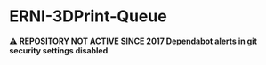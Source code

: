 # ERNI-3DPrint-Queue

:warning: **REPOSITORY NOT ACTIVE SINCE 2017 Dependabot alerts in git security settings disabled**
